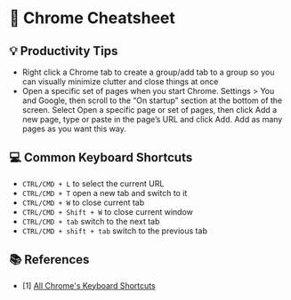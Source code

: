 # 📝 Chrome Cheatsheet

## 💡 Productivity Tips
- Right click a Chrome tab to create a group/add tab to a group so you can visually minimize clutter and close things at once
- Open a specific set of pages when you start Chrome. Settings > You and Google, then scroll to the “On startup” section at the bottom of the screen. Select Open a specific page or set of pages, then click Add a new page, type or paste in the page’s URL and click Add. Add as many pages as you want this way.

## 💻 Common Keyboard Shortcuts
- `CTRL/CMD + L` to select the current URL
- `CTRL/CMD + T` open a new tab and switch to it
- `CTRL/CMD + W` to close current tab
- `CTRL/CMD + Shift + W` to close current window
- `CTRL/CMD + tab` switch to the next tab
- `CTRL/CMD + shift + tab` switch to the previous tab

## 📚 References
- [1] [All Chrome's Keyboard Shortcuts](https://support.google.com/chrome/answer/157179)
